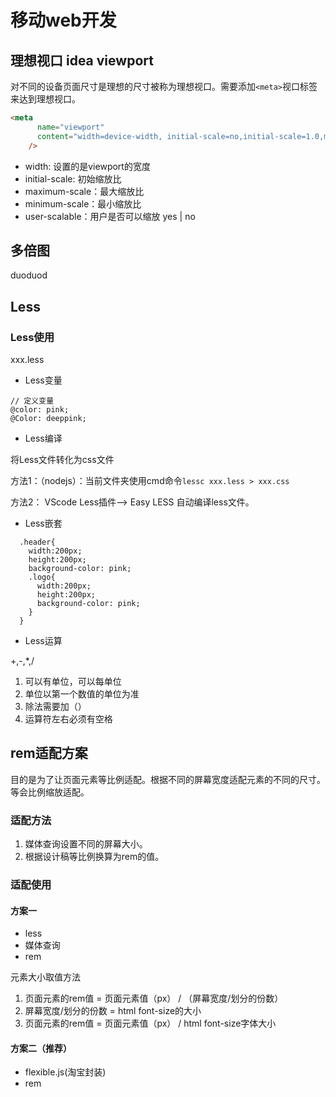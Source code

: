 # 移动web开发

## 理想视口 idea viewport

对不同的设备页面尺寸是理想的尺寸被称为理想视口。需要添加`<meta>`视口标签来达到理想视口。

```html
<meta
      name="viewport"
      content="width=device-width, initial-scale=no,initial-scale=1.0,maximum-scale=1.0,minimum-scale=1.0"
    />
```

- width: 设置的是viewport的宽度
- initial-scale: 初始缩放比
- maximum-scale：最大缩放比
- minimum-scale：最小缩放比
- user-scalable：用户是否可以缩放 yes | no

## 多倍图

duoduod

## Less

### Less使用

xxx.less

- Less变量

```less
// 定义变量
@color: pink;
@Color: deeppink;
```

- Less编译

将Less文件转化为css文件

方法1：（nodejs）：当前文件夹使用cmd命令`lessc xxx.less > xxx.css`

方法2： VScode Less插件--> Easy LESS 自动编译less文件。

- Less嵌套

```less
  .header{
    width:200px;
    height:200px;
    background-color: pink;
    .logo{
      width:200px;
      height:200px;
      background-color: pink;
    }
  }
```

- Less运算

+,-,*,/

1. 可以有单位，可以每单位
2. 单位以第一个数值的单位为准
3. 除法需要加（）
4. 运算符左右必须有空格

## rem适配方案

目的是为了让页面元素等比例适配。根据不同的屏幕宽度适配元素的不同的尺寸。等会比例缩放适配。

### 适配方法

1. 媒体查询设置不同的屏幕大小。
2. 根据设计稿等比例换算为rem的值。

### 适配使用

#### 方案一

- less
- 媒体查询
- rem

元素大小取值方法

1. 页面元素的rem值 = 页面元素值（px） / （屏幕宽度/划分的份数）
2. 屏幕宽度/划分的份数 = html font-size的大小
3. 页面元素的rem值 = 页面元素值（px） / html font-size字体大小

#### 方案二（推荐）

- flexible.js(淘宝封装)
- rem
